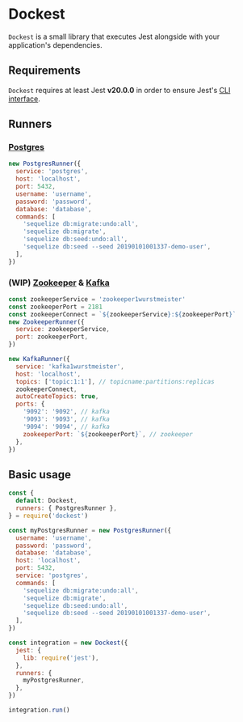# Dockest

`Dockest` is a small library that executes Jest alongside with your application's dependencies.

## Requirements

`Dockest` requires at least Jest **v20.0.0** in order to ensure Jest's [CLI interface](https://github.com/facebook/jest/blob/master/packages/jest-cli/src/cli/index.js#L62).

## Runners

### [Postgres](https://hub.docker.com/_/postgres)

```javascript
new PostgresRunner({
  service: 'postgres',
  host: 'localhost',
  port: 5432,
  username: 'username',
  password: 'password',
  database: 'database',
  commands: [
    'sequelize db:migrate:undo:all',
    'sequelize db:migrate',
    'sequelize db:seed:undo:all',
    'sequelize db:seed --seed 20190101001337-demo-user',
  ],
})
```

### (WIP) [Zookeeper](https://hub.docker.com/r/wurstmeister/zookeeper/) & [Kafka](https://hub.docker.com/r/wurstmeister/kafka)

```javascript
const zookeeperService = 'zookeeper1wurstmeister'
const zookeeperPort = 2181
const zookeeperConnect = `${zookeeperService}:${zookeeperPort}`
new ZookeeperRunner({
  service: zookeeperService,
  port: zookeeperPort,
})

new KafkaRunner({
  service: 'kafka1wurstmeister',
  host: 'localhost',
  topics: ['topic:1:1'], // topicname:partitions:replicas
  zookeeperConnect,
  autoCreateTopics: true,
  ports: {
    '9092': '9092', // kafka
    '9093': '9093', // kafka
    '9094': '9094', // kafka
    zookeeperPort: `${zookeeperPort}`, // zookeeper
  },
})
```

## Basic usage

```javascript
const {
  default: Dockest,
  runners: { PostgresRunner },
} = require('dockest')

const myPostgresRunner = new PostgresRunner({
  username: 'username',
  password: 'password',
  database: 'database',
  host: 'localhost',
  port: 5432,
  service: 'postgres',
  commands: [
    'sequelize db:migrate:undo:all',
    'sequelize db:migrate',
    'sequelize db:seed:undo:all',
    'sequelize db:seed --seed 20190101001337-demo-user',
  ],
})

const integration = new Dockest({
  jest: {
    lib: require('jest'),
  },
  runners: {
    myPostgresRunner,
  },
})

integration.run()
```
